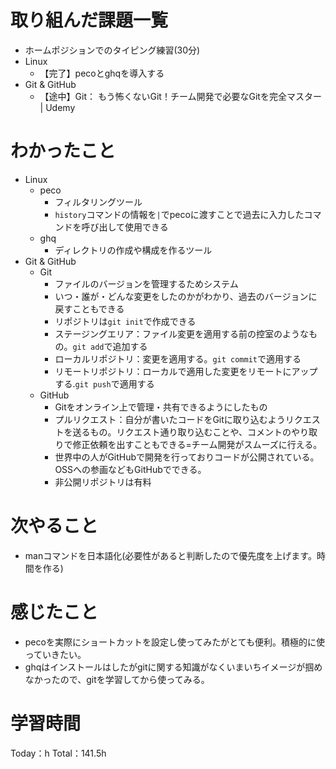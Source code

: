 # 取り組んだ課題一覧
- ホームポジションでのタイピング練習(30分)
- Linux
	- 【完了】pecoとghqを導入する
- Git & GitHub
	- 【途中】Git： もう怖くないGit！チーム開発で必要なGitを完全マスター | Udemy

# わかったこと
- Linux
	- peco
		- フィルタリングツール
		- `history`コマンドの情報を`|`でpecoに渡すことで過去に入力したコマンドを呼び出して使用できる
	- ghq
		- ディレクトリの作成や構成を作るツール
- Git & GitHub
	- Git
		- ファイルのバージョンを管理するためシステム
		- いつ・誰が・どんな変更をしたのかがわかり、過去のバージョンに戻すこともできる
		- リポジトリは`git init`で作成できる
		- ステージングエリア：ファイル変更を適用する前の控室のようなもの。`git add`で追加する
		- ローカルリポジトリ：変更を適用する。`git commit`で適用する
		- リモートリポジトリ：ローカルで適用した変更をリモートにアップする.`git push`で適用する
	- GitHub
		- Gitをオンライン上で管理・共有できるようにしたもの
		- プルリクエスト：自分が書いたコードをGitに取り込むようリクエストを送るもの。リクエスト通り取り込むことや、コメントのやり取りで修正依頼を出すこともできる=チーム開発がスムーズに行える。
		- 世界中の人がGitHubで開発を行っておりコードが公開されている。OSSへの参画などもGitHubでできる。
		- 非公開リポジトリは有料

# 次やること
- manコマンドを日本語化(必要性があると判断したので優先度を上げます。時間を作る)

# 感じたこと
- pecoを実際にショートカットを設定し使ってみたがとても便利。積極的に使っていきたい。
- ghqはインストールはしたがgitに関する知識がなくいまいちイメージが掴めなかったので、gitを学習してから使ってみる。

# 学習時間
Today：h Total：141.5h
